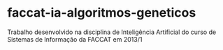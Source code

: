 # faccat-ia-algoritmos-geneticos
Trabalho desenvolvido na disciplina de Inteligência Artificial do curso de Sistemas de Informação da FACCAT em 2013/1
